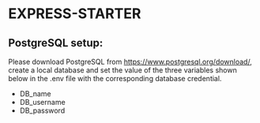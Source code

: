 # EXPRESS-STARTER

## PostgreSQL setup:
Please download PostgreSQL from https://www.postgresql.org/download/, create a local database and set the value of the three variables shown below in the .env file with the corresponding database credential. 
- DB_name
- DB_username
- DB_password